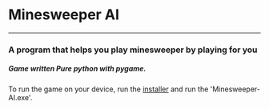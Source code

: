 # **Minesweeper AI**
-------------------------------------------------------------------------------------

### A program that helps you play minesweeper by playing for you   
   
     
##### Game written Pure python with pygame.

To run the game on your device, run the [installer](https://github.com/daftyy/Minesweeper/blob/main/Minesweeper%20-%20Neave.msi?raw=true) and run the 'Minesweeper-AI.exe'.


